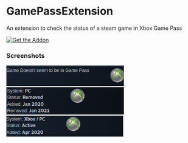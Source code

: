 # GamePassExtension
An extension to check the status of a steam game in Xbox Game Pass

[![Get the Addon](https://addons.cdn.mozilla.net/static/img/addons-buttons/AMO-button_1.png)](https://addons.mozilla.org/es/firefox/addon/game-pass-checker-extension/)


### Screenshots



![Screenshot 1](screenshots/gamePassExt1.png)
![Screenshot 2](screenshots/gamePassExt2.png)
![Screenshot 3](screenshots/gamePassExt3.png)



